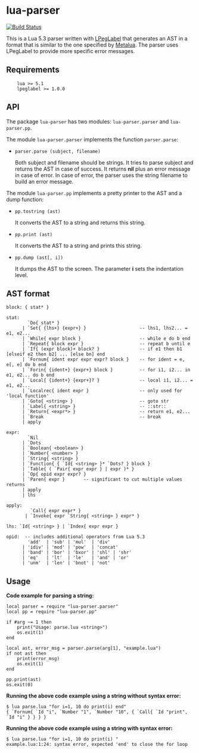 lua-parser
==========
[![Build Status](https://travis-ci.org/andremm/lua-parser.svg?branch=master)](https://travis-ci.org/andremm/lua-parser)

This is a Lua 5.3 parser written with [LPegLabel](https://github.com/sqmedeiros/lpeglabel) that
generates an AST in a format that is similar to the one specified by [Metalua](https://github.com/fab13n/metalua-parser).
The parser uses LPegLabel to provide more specific error messages.

Requirements
------------

        lua >= 5.1
        lpeglabel >= 1.0.0

API
---

The package `lua-parser` has two modules: `lua-parser.parser`
and `lua-parser.pp`.

The module `lua-parser.parser` implements the function `parser.parse`:

* `parser.parse (subject, filename)`

    Both subject and filename should be strings.
    It tries to parse subject and returns the AST in case of success.
    It returns **nil** plus an error message in case of error.
    In case of error, the parser uses the string filename to build an
    error message.

The module `lua-parser.pp` implements a pretty printer to the AST and
a dump function:

* `pp.tostring (ast)`

    It converts the AST to a string and returns this string.

* `pp.print (ast)`

    It converts the AST to a string and prints this string.

* `pp.dump (ast[, i])`

    It dumps the AST to the screen.
    The parameter **i** sets the indentation level.

AST format
----------

	block: { stat* }

	stat:
            `Do{ stat* }
          | `Set{ {lhs+} {expr+} }                    -- lhs1, lhs2... = e1, e2...
          | `While{ expr block }                      -- while e do b end
          | `Repeat{ block expr }                     -- repeat b until e
          | `If{ (expr block)+ block? }               -- if e1 then b1 [elseif e2 then b2] ... [else bn] end
          | `Fornum{ ident expr expr expr? block }    -- for ident = e, e[, e] do b end
          | `Forin{ {ident+} {expr+} block }          -- for i1, i2... in e1, e2... do b end
          | `Local{ {ident+} {expr+}? }               -- local i1, i2... = e1, e2...
          | `Localrec{ ident expr }                   -- only used for 'local function'
          | `Goto{ <string> }                         -- goto str
          | `Label{ <string> }                        -- ::str::
          | `Return{ <expr*> }                        -- return e1, e2...
          | `Break                                    -- break
          | apply

	expr:
            `Nil
          | `Dots
          | `Boolean{ <boolean> }
          | `Number{ <number> }
          | `String{ <string> }
          | `Function{ { `Id{ <string> }* `Dots? } block }
          | `Table{ ( `Pair{ expr expr } | expr )* }
          | `Op{ opid expr expr? }
          | `Paren{ expr }       -- significant to cut multiple values returns
          | apply
          | lhs

	apply:
             `Call{ expr expr* }
           | `Invoke{ expr `String{ <string> } expr* }

	lhs: `Id{ <string> } | `Index{ expr expr }

	opid:  -- includes additional operators from Lua 5.3
            'add'  | 'sub' | 'mul'  | 'div'
          | 'idiv' | 'mod' | 'pow'  | 'concat'
          | 'band' | 'bor' | 'bxor' | 'shl' | 'shr'
          | 'eq'   | 'lt'  | 'le'   | 'and' | 'or'
          | 'unm'  | 'len' | 'bnot' | 'not'


Usage
--------

**Code example for parsing a string:**


    local parser = require "lua-parser.parser"
    local pp = require "lua-parser.pp"

    if #arg ~= 1 then
        print("Usage: parse.lua <string>")
        os.exit(1)
    end

    local ast, error_msg = parser.parse(arg[1], "example.lua")
    if not ast then
        print(error_msg)
        os.exit(1)
    end

    pp.print(ast)
    os.exit(0)

**Running the above code example using a string without syntax error:**

    $ lua parse.lua "for i=1, 10 do print(i) end"
    { `Fornum{ `Id "i", `Number "1", `Number "10", { `Call{ `Id "print", `Id "i" } } } }

**Running the above code example using a string with syntax error:**

    $ lua parse.lua "for i=1, 10 do print(i) "
    example.lua:1:24: syntax error, expected 'end' to close the for loop

